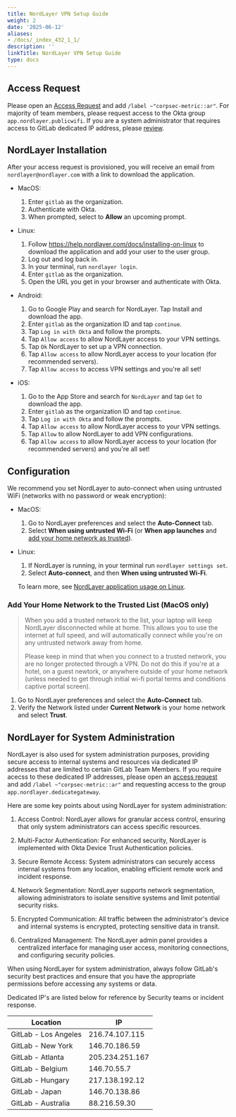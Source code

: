 ```yaml
---
title: NordLayer VPN Setup Guide
weight: 2
date: '2025-06-12'
aliases:
- /docs/_index_432_1_1/
description: ''
linkTitle: NordLayer VPN Setup Guide
type: docs
---
```


## Access Request

Please open an [Access Request](https://gitlab.com/gitlab-com/team-member-epics/access-requests/-/issues/new) and add `/label ~"corpsec-metric::ar"`. For majority of team members, please request access to the Okta group `app.nordlayer.publicwifi`. If you are a system administrator that requires access to GitLab dedicated IP address, please [review](#nordlayer-for-system-administration).

## NordLayer Installation

After your access request is provisioned, you will receive an email from `nordlayer@nordlayer.com` with a link to download the application.

- MacOS:

  1. Enter `gitlab` as the organization.
  2. Authenticate with Okta.
  3. When prompted, select to **Allow** an upcoming prompt.

- Linux:

  1. Follow https://help.nordlayer.com/docs/installing-on-linux to download the application and add your user to the user group.
  1. Log out and log back in.
  1. In your terminal, run `nordlayer login`.
  1. Enter `gitlab` as the organization.
  1. Open the URL you get in your browser and authenticate with Okta.

- Android:

  1. Go to Google Play and search for NordLayer. Tap Install and download the app.
  1. Enter `gitlab` as the organization ID and tap `continue`.
  1. Tap `Log in with Okta` and follow the prompts.
  1. Tap `Allow access` to allow NordLayer access to your VPN settings.
  1. Tap `Ok` NordLayer to set up a VPN connection.
  1. Tap `Allow access` to allow NordLayer access to your location (for recommended servers).
  1. Tap `Allow access` to access VPN settings and you're all set!

- iOS:

  1. Go to the App Store and search for `NordLayer` and tap `Get` to download the app.
  1. Enter `gitlab` as the organization ID and tap `continue`.
  1. Tap `Log in with Okta` and follow the prompts.
  1. Tap `Allow access` to allow NordLayer access to your VPN settings.
  1. Tap `Allow` to allow NordLayer to add VPN configurations.
  1. Tap `Allow access` to allow NordLayer access to your location (for recommended servers) and you're all set!

## Configuration

We recommend you set NordLayer to auto-connect when using untrusted WiFi (networks with no password or weak encryption):

- MacOS:

  1. Go to NordLayer preferences and select the **Auto-Connect** tab.
  1. Select **When using untrusted Wi-Fi** (or **When app launches** and [add your home network as trusted](#add-your-home-network-to-the-trusted-list-macos-only)).

- Linux:

  1. If NordLayer is running, in your terminal run `nordlayer settings set`.
  1. Select **Auto-connect**, and then **When using untrusted Wi-Fi**.

  To learn more, see [NordLayer application usage on Linux](https://help.nordlayer.com/docs/nordlayer-application-usage-on-linux).

### Add Your Home Network to the Trusted List (MacOS only)

> When you add a trusted network to the list, your laptop will keep NordLayer disconnected while at home. This allows you to use the internet at full speed, and will automatically connect while you're on any untrusted network away from home.
>
> Please keep in mind that when you connect to a trusted network, you are no longer protected through a VPN. Do not do this if you're at a hotel, on a guest newtork, or anywhere outside of your home network (unless needed to get through initial wi-fi portal terms and conditions captive portal screen).

1. Go to NordLayer preferences and select the **Auto-Connect** tab.
1. Verify the Network listed under **Current Network** is your home network and select **Trust**.

## NordLayer for System Administration

NordLayer is also used for system administration purposes, providing secure access to internal systems and resources via dedicated IP addresses that are limited to certain GitLab Team Members. If you require acecss to these dedicated IP addresses, please open an [access request](https://gitlab.com/gitlab-com/team-member-epics/access-requests/-/issues/new) and add `/label ~"corpsec-metric::ar"` and requesting access to the group `app.nordlayer.dedicategateway`.  

Here are some key points about using NordLayer for system administration:

1. Access Control: NordLayer allows for granular access control, ensuring that only system administrators can access specific resources.

2. Multi-Factor Authentication: For enhanced security, NordLayer is implemented with Okta Device Trust Authentication policies.

3. Secure Remote Access: System administrators can securely access internal systems from any location, enabling efficient remote work and incident response.

4. Network Segmentation: NordLayer supports network segmentation, allowing administrators to isolate sensitive systems and limit potential security risks.

5. Encrypted Communication: All traffic between the administrator's device and internal systems is encrypted, protecting sensitive data in transit.

6. Centralized Management: The NordLayer admin panel provides a centralized interface for managing user access, monitoring connections, and configuring security policies.

When using NordLayer for system administration, always follow GitLab's security best practices and ensure that you have the appropriate permissions before accessing any systems or data.

Dedicated IP's are listed below for reference by Security teams or incident response.

| Location | IP |
| --- | --- |
| GitLab - Los Angeles | 216.74.107.115 |
| GitLab - New York | 146.70.186.59 |
| GitLab - Atlanta | 205.234.251.167 |
| GitLab - Belgium | 146.70.55.7 |
| GitLab - Hungary | 217.138.192.12 |
| GitLab - Japan | 146.70.138.86 |
| GitLab - Australia | 88.216.59.30 |
